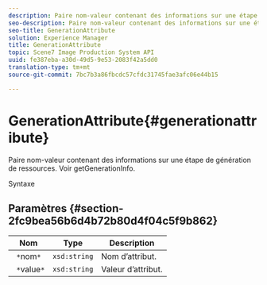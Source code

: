 ```yaml
---
description: Paire nom-valeur contenant des informations sur une étape de génération de ressources. Voir getGenerationInfo.
seo-description: Paire nom-valeur contenant des informations sur une étape de génération de ressources. Voir getGenerationInfo.
seo-title: GenerationAttribute
solution: Experience Manager
title: GenerationAttribute
topic: Scene7 Image Production System API
uuid: fe387eba-a30d-49d5-9e53-2083f42a5dd0
translation-type: tm+mt
source-git-commit: 7bc7b3a86fbcdc57cfdc31745fae3afc06e44b15

---
```



# GenerationAttribute{#generationattribute}

Paire nom-valeur contenant des informations sur une étape de génération de ressources. Voir getGenerationInfo.

Syntaxe

## Paramètres {#section-2fc9bea56b6d4b72b80d4f04c5f9b862}

| Nom | Type | Description |
|---|---|---|
| ` *`nom`*` | `xsd:string` | Nom d’attribut. |
| ` *`value`*` | `xsd:string` | Valeur d’attribut. |

